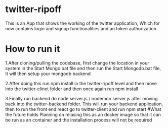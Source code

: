 # twitter-ripoff
This is an App that shows the working of the twitter application, Which for now contains login and signup functionalities and an token authorization.
# How to run it
1.After cloning/pulling the codebase, first change the location in your system in the Start Mongo.bat file and then run the Start Mongodb.bat file, It will then setup your mongodb backend

2.After doing this run npm install in the twitter-ripoff level and then move into the twitter-clinet folder and then once again run npm install

3.Finally run backend do node server.js / nodemon server.js after moving back into the twitter-backend folder. This will run your backend application, then to run the front end react go to twitter-client and run npm start
#What the future holds
Planning on relasing this as an docker image so that it can be run as an container and the installation process will not be required
